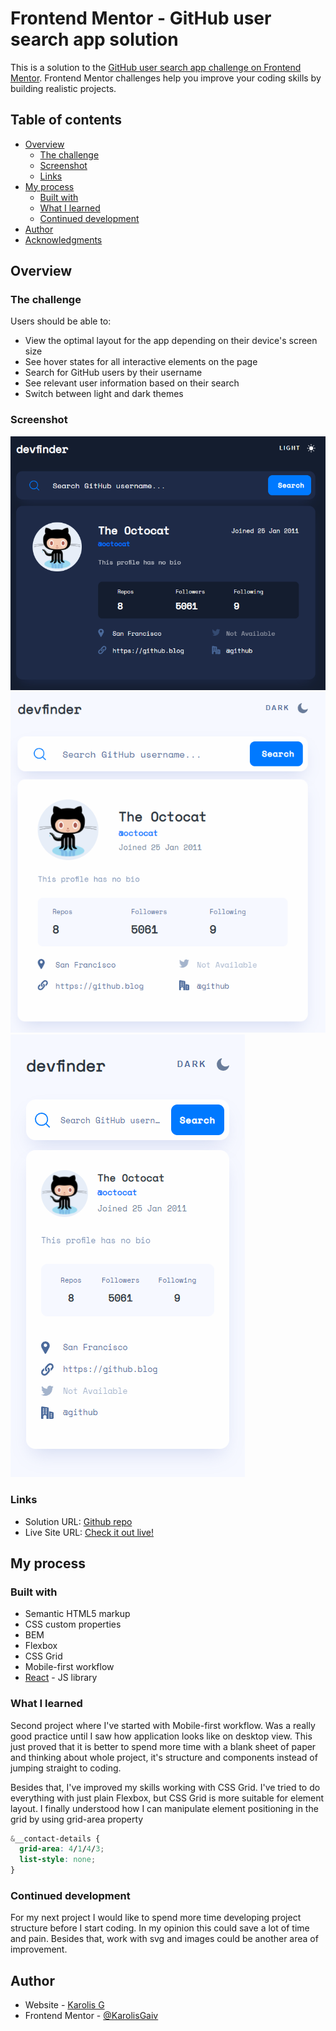 # Frontend Mentor - GitHub user search app solution

This is a solution to the [GitHub user search app challenge on Frontend Mentor](https://www.frontendmentor.io/challenges/github-user-search-app-Q09YOgaH6). Frontend Mentor challenges help you improve your coding skills by building realistic projects.

## Table of contents

- [Overview](#overview)
  - [The challenge](#the-challenge)
  - [Screenshot](#screenshot)
  - [Links](#links)
- [My process](#my-process)
  - [Built with](#built-with)
  - [What I learned](#what-i-learned)
  - [Continued development](#continued-development)
- [Author](#author)
- [Acknowledgments](#acknowledgments)

## Overview

### The challenge

Users should be able to:

- View the optimal layout for the app depending on their device's screen size
- See hover states for all interactive elements on the page
- Search for GitHub users by their username
- See relevant user information based on their search
- Switch between light and dark themes

### Screenshot

![Desktop view screenshot](./src/assets/desktop.png)
![Tablet view screenshot](./src/assets/tablet.png)
![Phone view screenshot](./src/assets/phone.png)

### Links

- Solution URL: [Github repo](https://github.com/KarolisGaiv/github-search)
- Live Site URL: [Check it out live!](https://karolisgaiv.github.io/github-search/)

## My process

### Built with

- Semantic HTML5 markup
- CSS custom properties
- BEM
- Flexbox
- CSS Grid
- Mobile-first workflow
- [React](https://reactjs.org/) - JS library

### What I learned

Second project where I've started with Mobile-first workflow. Was a really good practice until I saw how application looks like on desktop view. This just proved that it is better to spend more time with a blank sheet of paper and thinking about whole project, it's structure and components instead of jumping straight to coding.

Besides that, I've improved my skills working with CSS Grid. I've tried to do everything with just plain Flexbox, but CSS Grid is more suitable for element layout. I finally understood how I can manipulate element positioning in the grid by using grid-area property

```css
&__contact-details {
  grid-area: 4/1/4/3;
  list-style: none;
}
```

### Continued development

For my next project I would like to spend more time developing project structure before I start coding. In my opinion this could save a lot of time and pain. Besides that, work with svg and images could be another area of improvement.

## Author

- Website - [Karolis G](https://github.com/KarolisGaiv/github-search)
- Frontend Mentor - [@KarolisGaiv](https://www.frontendmentor.io/profile/KarolisGaiv)
